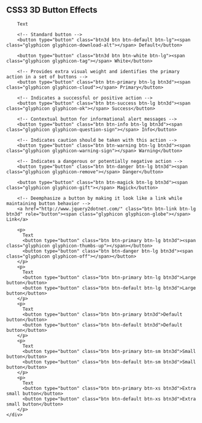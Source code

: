# <!DOCTYPE html>
<html lang="en">
<head>
    <meta charset="utf-8">
    <!-- This file has been downloaded from Bootsnipp.com. Enjoy! -->
    <title>3D Buttons Effects (fix) - Bootsnipp.com</title>
        <meta name="viewport" content="width=device-width, initial-scale=1">
    <link href=css/bootstrap.min.css" rel="stylesheet">
    <style type="text/css">
        .btn3d {
    position:relative;
    top: -6px;
    border:0;
     transition: all 40ms linear;
     margin-top:10px;
     margin-bottom:10px;
     margin-left:2px;
     margin-right:2px;
}
.btn3d:active:focus,
.btn3d:focus:hover,
.btn3d:focus {
    -moz-outline-style:none;
         outline:medium none;
}
.btn3d:active, .btn3d.active {
    top:2px;
}
.btn3d.btn-white {
    color: #666666;
    box-shadow:0 0 0 1px #ebebeb inset, 0 0 0 2px rgba(255,255,255,0.10) inset, 0 8px 0 0 #f5f5f5, 0 8px 8px 1px rgba(0,0,0,.2);
    background-color:#fff;
}
.btn3d.btn-white:active, .btn3d.btn-white.active {
    color: #666666;
    box-shadow:0 0 0 1px #ebebeb inset, 0 0 0 1px rgba(255,255,255,0.15) inset, 0 1px 3px 1px rgba(0,0,0,.1);
    background-color:#fff;
}
.btn3d.btn-default {
    color: #666666;
    box-shadow:0 0 0 1px #ebebeb inset, 0 0 0 2px rgba(255,255,255,0.10) inset, 0 8px 0 0 #BEBEBE, 0 8px 8px 1px rgba(0,0,0,.2);
    background-color:#f9f9f9;
}
.btn3d.btn-default:active, .btn3d.btn-default.active {
    color: #666666;
    box-shadow:0 0 0 1px #ebebeb inset, 0 0 0 1px rgba(255,255,255,0.15) inset, 0 1px 3px 1px rgba(0,0,0,.1);
    background-color:#f9f9f9;
}
.btn3d.btn-primary {
    box-shadow:0 0 0 1px #417fbd inset, 0 0 0 2px rgba(255,255,255,0.15) inset, 0 8px 0 0 #4D5BBE, 0 8px 8px 1px rgba(0,0,0,0.5);
    background-color:#4274D7;
}
.btn3d.btn-primary:active, .btn3d.btn-primary.active {
    box-shadow:0 0 0 1px #417fbd inset, 0 0 0 1px rgba(255,255,255,0.15) inset, 0 1px 3px 1px rgba(0,0,0,0.3);
    background-color:#4274D7;
}
.btn3d.btn-success {
    box-shadow:0 0 0 1px #31c300 inset, 0 0 0 2px rgba(255,255,255,0.15) inset, 0 8px 0 0 #5eb924, 0 8px 8px 1px rgba(0,0,0,0.5);
    background-color:#78d739;
}
.btn3d.btn-success:active, .btn3d.btn-success.active {
    box-shadow:0 0 0 1px #30cd00 inset, 0 0 0 1px rgba(255,255,255,0.15) inset, 0 1px 3px 1px rgba(0,0,0,0.3);
    background-color: #78d739;
}
.btn3d.btn-info {
    box-shadow:0 0 0 1px #00a5c3 inset, 0 0 0 2px rgba(255,255,255,0.15) inset, 0 8px 0 0 #348FD2, 0 8px 8px 1px rgba(0,0,0,0.5);
    background-color:#39B3D7;
}
.btn3d.btn-info:active, .btn3d.btn-info.active {
    box-shadow:0 0 0 1px #00a5c3 inset, 0 0 0 1px rgba(255,255,255,0.15) inset, 0 1px 3px 1px rgba(0,0,0,0.3);
    background-color: #39B3D7;
}
.btn3d.btn-warning {
    box-shadow:0 0 0 1px #d79a47 inset, 0 0 0 2px rgba(255,255,255,0.15) inset, 0 8px 0 0 #D79A34, 0 8px 8px 1px rgba(0,0,0,0.5);
    background-color:#FEAF20;
}
.btn3d.btn-warning:active, .btn3d.btn-warning.active {
    box-shadow:0 0 0 1px #d79a47 inset, 0 0 0 1px rgba(255,255,255,0.15) inset, 0 1px 3px 1px rgba(0,0,0,0.3);
    background-color: #FEAF20;
}
.btn3d.btn-danger {
    box-shadow:0 0 0 1px #b93802 inset, 0 0 0 2px rgba(255,255,255,0.15) inset, 0 8px 0 0 #AA0000, 0 8px 8px 1px rgba(0,0,0,0.5);
    background-color:#D73814;
}
.btn3d.btn-danger:active, .btn3d.btn-danger.active {
    box-shadow:0 0 0 1px #b93802 inset, 0 0 0 1px rgba(255,255,255,0.15) inset, 0 1px 3px 1px rgba(0,0,0,0.3);
    background-color: #D73814;
}
.btn3d.btn-magick {
    color: #fff;
    box-shadow:0 0 0 1px #9a00cd inset, 0 0 0 2px rgba(255,255,255,0.15) inset, 0 8px 0 0 #9823d5, 0 8px 8px 1px rgba(0,0,0,0.5);
    background-color:#bb39d7;
}
.btn3d.btn-magick:active, .btn3d.btn-magick.active {
    box-shadow:0 0 0 1px #9a00cd inset, 0 0 0 1px rgba(255,255,255,0.15) inset, 0 1px 3px 1px rgba(0,0,0,0.3);
    background-color: #bb39d7;
}
    </style>
    <script src="http://code.jquery.com/jquery-1.11.1.min.js"></script>
    <script src="http://maxcdn.bootstrapcdn.com/bootstrap/3.3.0/js/bootstrap.min.js"></script>
</head>
<body>
<div class="container">
	<div class="row">
		<h2>CSS3 3D Button Effects</h2>
        
        Text
        
        <!-- Standard button -->
        <button type="button" class="btn3d btn btn-default btn-lg"><span class="glyphicon glyphicon-download-alt"></span> Default</button>
         
        <button type="button" class="btn3d btn btn-white btn-lg"><span class="glyphicon glyphicon-tag"></span> White</button>
        
        <!-- Provides extra visual weight and identifies the primary action in a set of buttons -->
        <button type="button" class="btn btn-primary btn-lg btn3d"><span class="glyphicon glyphicon-cloud"></span> Primary</button>
        
        <!-- Indicates a successful or positive action -->
        <button type="button" class="btn btn-success btn-lg btn3d"><span class="glyphicon glyphicon-ok"></span> Success</button>
        
        <!-- Contextual button for informational alert messages -->
        <button type="button" class="btn btn-info btn-lg btn3d"><span class="glyphicon glyphicon-question-sign"></span> Info</button>
        
        <!-- Indicates caution should be taken with this action -->
        <button type="button" class="btn btn-warning btn-lg btn3d"><span class="glyphicon glyphicon-warning-sign"></span> Warning</button>
        
        <!-- Indicates a dangerous or potentially negative action -->
        <button type="button" class="btn btn-danger btn-lg btn3d"><span class="glyphicon glyphicon-remove"></span> Danger</button>
        
        <button type="button" class="btn btn-magick btn-lg btn3d"><span class="glyphicon glyphicon-gift"></span> Magick</button>
        
        <!-- Deemphasize a button by making it look like a link while maintaining button behavior -->
        <a href="http://www.jquery2dotnet.com/" class="btn btn-link btn-lg btn3d" role="button"><span class="glyphicon glyphicon-globe"></span> Link</a>
        
        <p>
          Text
          <button type="button" class="btn btn-primary btn-lg btn3d"><span class="glyphicon glyphicon-thumbs-up"></span></button>
          <button type="button" class="btn btn-danger btn-lg btn3d"><span class="glyphicon glyphicon-off"></span></button>
        </p>
        <p>
          Text
          <button type="button" class="btn btn-primary btn-lg btn3d">Large button</button>
          <button type="button" class="btn btn-default btn-lg btn3d">Large button</button>
        </p>
        <p>
          Text
          <button type="button" class="btn btn-primary btn3d">Default button</button>
          <button type="button" class="btn btn-default btn3d">Default button</button>
        </p>
        <p>
          Text
          <button type="button" class="btn btn-primary btn-sm btn3d">Small button</button>
          <button type="button" class="btn btn-default btn-sm btn3d">Small button</button>
        </p>
        <p>
          Text
          <button type="button" class="btn btn-primary btn-xs btn3d">Extra small button</button>
          <button type="button" class="btn btn-default btn-xs btn3d">Extra small button</button>
        </p>
	</div>
</div>
<script type="text/javascript">

</script>
</body>
</html>
